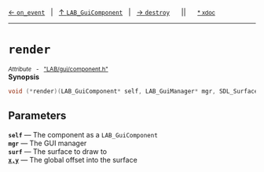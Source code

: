 [&#8592; `on_event`](LAB--gui--componenth--lab_guicomponent--on_event.md)&nbsp;&nbsp;&nbsp;|&nbsp;&nbsp;&nbsp;[&#8593; `LAB_GuiComponent`](LAB--gui--componenth--lab_guicomponent.md)&nbsp;&nbsp;&nbsp;|&nbsp;&nbsp;&nbsp;[&#8594; `destroy`](LAB--gui--componenth--lab_guicomponent--destroy.md)&nbsp;&nbsp;&nbsp;&nbsp;&nbsp;&nbsp;||&nbsp;&nbsp;&nbsp;&nbsp;&nbsp;&nbsp;<small>[\* xdoc](../xdoc/LAB\gui.xmd#L107)</small>
***

# `render`
<small>*Attribute* &nbsp; - &nbsp; ["LAB/gui/component.h"](../include/LAB/gui/component.h)</small>  
**Synopsis**

```cpp
void (*render)(LAB_GuiComponent* self, LAB_GuiManager* mgr, SDL_Surface* surf, int x, int y)
```

## Parameters
**`self`** &#8213; The component as a `LAB_GuiComponent`  
**`mgr`** &#8213; The GUI manager  
**`surf`** &#8213; The surface to draw to  
**[`x,y`](LAB--gui--componenth--lab_guicomponent--render--xy.md)** &#8213; The global offset into the surface  
